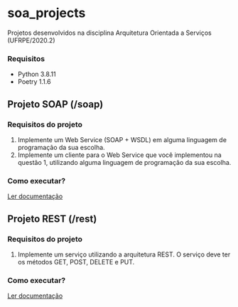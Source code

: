 # soa_projects
Projetos desenvolvidos na disciplina Arquitetura Orientada a Serviços (UFRPE/2020.2)

### Requisitos

* Python 3.8.11
* Poetry 1.1.6

## Projeto SOAP (/soap)

### Requisitos do projeto

1. Implemente um Web Service (SOAP + WSDL) em alguma linguagem de programação da sua escolha.
2. Implemente um cliente para o Web Service que você implementou na questão 1, utilizando alguma linguagem de programação da sua escolha.  

### Como executar?

[Ler documentação](/soap/README.md)

## Projeto REST (/rest)

### Requisitos do projeto

1. Implemente um serviço utilizando a arquitetura REST. O serviço deve ter os métodos GET, POST, DELETE e PUT.

### Como executar?

[Ler documentação](/rest/README.md)
